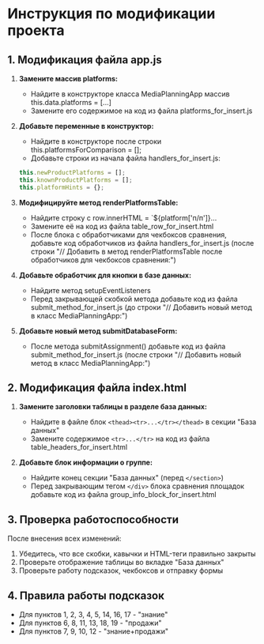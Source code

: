 # Инструкция по модификации проекта

## 1. Модификация файла app.js

1. **Замените массив platforms:**
   - Найдите в конструкторе класса MediaPlanningApp массив this.data.platforms = [...]
   - Замените его содержимое на код из файла platforms_for_insert.js

2. **Добавьте переменные в конструктор:**
   - Найдите в конструкторе после строки this.platformsForComparison = [];
   - Добавьте строки из начала файла handlers_for_insert.js:
   ```javascript
   this.newProductPlatforms = [];
   this.knownProductPlatforms = [];
   this.platformHints = {};
   ```

3. **Модифицируйте метод renderPlatformsTable:**
   - Найдите строку с row.innerHTML = `<td>${platform['п/п']}</td>...
   - Замените её на код из файла table_row_for_insert.html
   - После блока с обработчиками для чекбоксов сравнения, добавьте код обработчиков из файла handlers_for_insert.js (после строки "// Добавить в метод renderPlatformsTable после обработчиков для чекбоксов сравнения:")

4. **Добавьте обработчик для кнопки в базе данных:**
   - Найдите метод setupEventListeners
   - Перед закрывающей скобкой метода добавьте код из файла submit_method_for_insert.js (до строки "// Добавить новый метод в класс MediaPlanningApp:")

5. **Добавьте новый метод submitDatabaseForm:**
   - После метода submitAssignment() добавьте код из файла submit_method_for_insert.js (после строки "// Добавить новый метод в класс MediaPlanningApp:")

## 2. Модификация файла index.html

1. **Замените заголовки таблицы в разделе база данных:**
   - Найдите в файле блок `<thead><tr>...</tr></thead>` в секции "База данных"
   - Замените содержимое `<tr>...</tr>` на код из файла table_headers_for_insert.html

2. **Добавьте блок информации о группе:**
   - Найдите конец секции "База данных" (перед `</section>`)
   - Перед закрывающим тегом `</div>` блока сравнения площадок добавьте код из файла group_info_block_for_insert.html

## 3. Проверка работоспособности

После внесения всех изменений:

1. Убедитесь, что все скобки, кавычки и HTML-теги правильно закрыты
2. Проверьте отображение таблицы во вкладке "База данных"
3. Проверьте работу подсказок, чекбоксов и отправку формы

## 4. Правила работы подсказок

- Для пунктов 1, 2, 3, 4, 5, 14, 16, 17 - "знание"
- Для пунктов 6, 8, 11, 13, 18, 19 - "продажи"
- Для пунктов 7, 9, 10, 12 - "знание+продажи"
